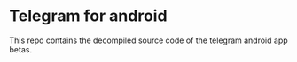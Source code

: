 # Telegram for android

This repo contains the decompiled source code of the telegram android app betas.



